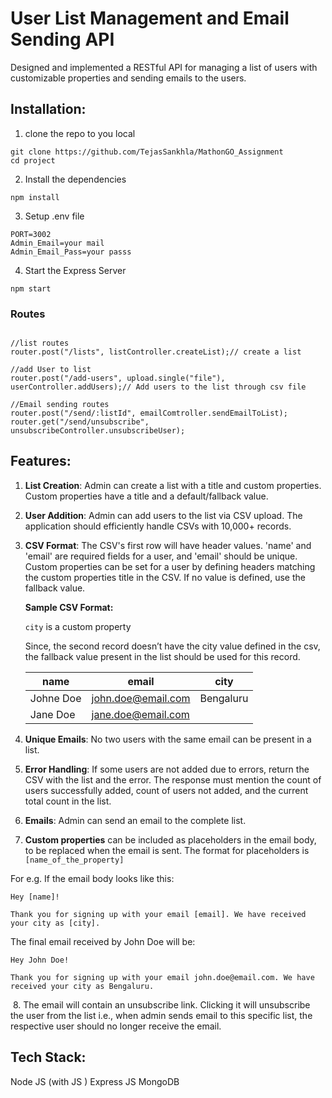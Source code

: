 # User List Management and Email Sending API

Designed and implemented a RESTful API for managing a list of users with customizable properties and sending emails to the users.

## Installation:

1. clone the repo to you local

```
git clone https://github.com/TejasSankhla/MathonGO_Assignment
cd project
```

2. Install the dependencies

```
npm install
```

3. Setup .env file 

```
PORT=3002
Admin_Email=your mail
Admin_Email_Pass=your passs
```

4. Start the Express Server

```
npm start
```

### Routes

```

//list routes
router.post("/lists", listController.createList);// create a list

//add User to list
router.post("/add-users", upload.single("file"), userController.addUsers);// Add users to the list through csv file

//Email sending routes
router.post("/send/:listId", emailComtroller.sendEmailToList);
router.get("/send/unsubscribe", unsubscribeController.unsubscribeUser);
```

## **Features:**

1.  **List Creation**: Admin can create a list with a title and custom properties. Custom properties have a title and a default/fallback value.

2.  **User Addition**: Admin can add users to the list via CSV upload. The application should efficiently handle CSVs with 10,000+ records.

3.  **CSV Format**: The CSV's first row will have header values. 'name' and 'email' are required fields for a user, and 'email' should be unique. Custom properties can be set for a user by defining headers matching the custom properties title in the CSV. If no value is defined, use the fallback value.

    **Sample CSV Format:**

    `city` is a custom property

    Since, the second record doesn’t have the city value defined in the csv, the fallback value present in the list should be used for this record.

    | name      | email              | city      |
    | --------- | ------------------ | --------- |
    | Johne Doe | john.doe@email.com | Bengaluru |
    | Jane Doe  | jane.doe@email.com |           |

4.  **Unique Emails**: No two users with the same email can be present in a list.

5.  **Error Handling**: If some users are not added due to errors, return the CSV with the list and the error. The response must mention the count of users successfully added, count of users not added, and the current total count in the list.

6.  **Emails**: Admin can send an email to the complete list.

7.  **Custom properties** can be included as placeholders in the email body, to be replaced when the email is sent. The format for placeholders is `[name_of_the_property]`

For e.g. If the email body looks like this:

```
Hey [name]!

Thank you for signing up with your email [email]. We have received your city as [city].

```

The final email received by John Doe will be:

```
Hey John Doe!

Thank you for signing up with your email john.doe@email.com. We have received your city as Bengaluru.
```

​ 8. The email will contain an unsubscribe link. Clicking it will unsubscribe the user from the list i.e., when admin sends email to this specific list, the respective user should no longer receive the email.

## Tech Stack:

Node JS (with JS )
Express JS
MongoDB
